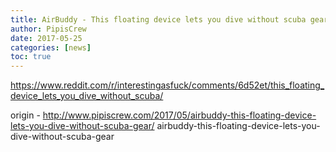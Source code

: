 ```yaml
---
title: AirBuddy - This floating device lets you dive without scuba gear
author: PipisCrew
date: 2017-05-25
categories: [news]
toc: true
---
```


https://www.reddit.com/r/interestingasfuck/comments/6d52et/this_floating_device_lets_you_dive_without_scuba/

origin - http://www.pipiscrew.com/2017/05/airbuddy-this-floating-device-lets-you-dive-without-scuba-gear/ airbuddy-this-floating-device-lets-you-dive-without-scuba-gear